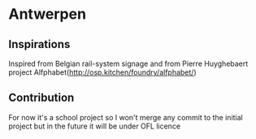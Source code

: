 # Antwerpen

## Inspirations
Inspired from Belgian rail-system signage and from Pierre Huyghebaert project Alfphabet(http://osp.kitchen/foundry/alfphabet/) 

## Contribution
For now it's a school project so I won't merge any commit to the initial project but in the future it will be under OFL licence
